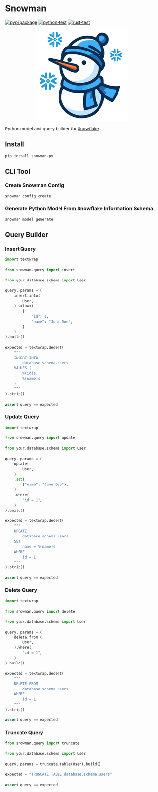 # Snowman

<!-- --8<-- [start:badges] -->
[![pypi package](https://badge.fury.io/py/snowman-py.svg)](https://pypi.org/project/snowman-py)
[![python-test](https://github.com/yassun7010/snowman-py/actions/workflows/ci_python.yml/badge.svg)](https://github.com/yassun7010/snowman-py/actions)
[![rust-test](https://github.com/yassun7010/snowman-py/actions/workflows/ci_rust.yml/badge.svg)](https://github.com/yassun7010/snowman-py/actions)
<!-- --8<-- [end:badges] -->

<p align="center">
    <img alt="logo" src="https://raw.githubusercontent.com/yassun7010/snowman-py/main/images/logo.svg" width="300" />
</p>


Python model and query builder for [Snowflake](https://www.snowflake.com/).

## Install

```sh
pip install snowman-py
```

## CLI Tool

### Create Snowman Config
```sh
snowman config create
```

### Generate Python Model From Snowflake Information Schema
```sh
snowman model generate
```


## Query Builder

### Insert Query

```python
import textwrap

from snowman.query import insert

from your.database.schema import User

query, params = (
    insert.into(
        User,
    ).values(
        {
            "id": 1,
            "name": "John Doe",
        }
    )
).build()

expected = textwrap.dedent(
    """
    INSERT INTO
        database.schema.users
    VALUES (
        %(id)s,
        %(name)s
    )
    """
).strip()

assert query == expected
```

### Update Query

```python
import textwrap

from snowman.query import update

from your.database.schema import User

query, params = (
    update(
        User,
    )
    .set(
        {"name": "Jane Doe"},
    )
    .where(
        "id = 1",
    )
).build()

expected = textwrap.dedent(
    """
    UPDATE
        database.schema.users
    SET
        name = %(name)s
    WHERE
        id = 1
    """
).strip()

assert query == expected
```

### Delete Query

```python
import textwrap

from snowman.query import delete

from your.database.schema import User

query, params = (
    delete.from_(
        User,
    ).where(
        "id = 1",
    )
).build()

expected = textwrap.dedent(
    """
    DELETE FROM
        database.schema.users
    WHERE
        id = 1
    """
).strip()

assert query == expected
```

### Truncate Query

```python
from snowman.query import truncate

from your.database.schema import User

query, params = truncate.table(User).build()

expected = "TRUNCATE TABLE database.schema.users"

assert query == expected
```
